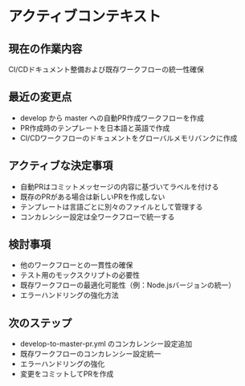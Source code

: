 # アクティブコンテキスト

## 現在の作業内容

CI/CDドキュメント整備および既存ワークフローの統一性確保

## 最近の変更点

- develop から master への自動PR作成ワークフローを作成
- PR作成時のテンプレートを日本語と英語で作成
- CI/CDワークフローのドキュメントをグローバルメモリバンクに作成

## アクティブな決定事項

- 自動PRはコミットメッセージの内容に基づいてラベルを付ける
- 既存のPRがある場合は新しいPRを作成しない
- テンプレートは言語ごとに別々のファイルとして管理する
- コンカレンシー設定は全ワークフローで統一する

## 検討事項

- 他のワークフローとの一貫性の確保
- テスト用のモックスクリプトの必要性
- 既存ワークフローの最適化可能性（例：Node.jsバージョンの統一）
- エラーハンドリングの強化方法

## 次のステップ

- develop-to-master-pr.yml のコンカレンシー設定追加
- 既存ワークフローのコンカレンシー設定統一
- エラーハンドリングの強化
- 変更をコミットしてPRを作成
